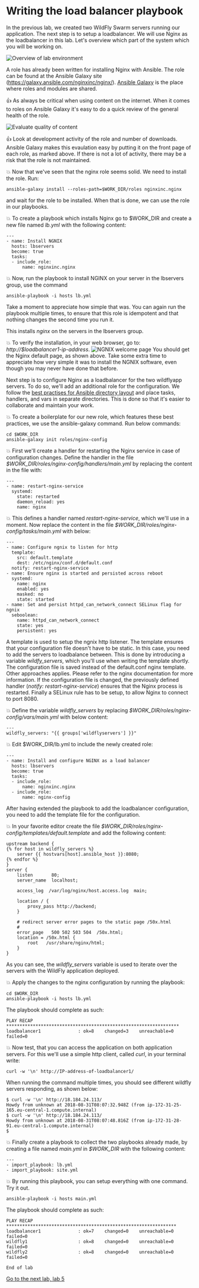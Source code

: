 # Writing the load balancer playbook

In the previous lab, we created two WildFly Swarm servers running our application. The next step is to setup a loadbalancer. We will use Nginx as the loadbalancer in this lab. Let's overview which part of the system which you will be working on.

![Overview of lab environment](../../content/images/app-arch2.png)

A role has already been written for installing Nginx with Ansible. The role can be found at the Ansible Galaxy site (https://galaxy.ansible.com/nginxinc/nginx/). [Ansible Galaxy](https://galaxy.ansible.com) is the place where roles and modules are shared. 

 :thumbsup: As always be critical when using content on the internet. When it comes to roles on Ansible Galaxy it's easy to do a quick review of the general health of the role. 

![Evaluate quality of content](../../content/images/nginx.png)

 :thumbsup: Look at development activity of the role and number of downloads. Ansible Galaxy makes this evaulation easy by putting it on the front page of each role, as marked above. If there is not a lot of activity, there may be a risk that the role is not maintained.

:boom: Now that we've seen that the nginx role seems solid. We need to install the role. Run:

```
ansible-galaxy install --roles-path=$WORK_DIR/roles nginxinc.nginx
```

and wait for the role to be installed. When that is done, we can use the role in our playbooks.

:boom: To create a playbook which installs Nginx go to $WORK_DIR and create a new file named *lb.yml* with the following content:

```
---
- name: Install NGNIX
  hosts: lbservers
  become: true
  tasks:
  - include_role:
      name: nginxinc.nginx
```

:boom: Now, run the playbook to install NGINX on your server in the lbservers group, use the command

```
ansible-playbook -i hosts lb.yml
```
Take a moment to appreciate how simple that was. You can again run the playbook multiple times, to ensure that this role is idempotent and that nothing changes the second time you run it.

This installs _nginx_ on the servers in the lbservers group. 

:boom: To verify the installation, in your web browser, go to: *http://$loadbalancer1-ip-address*.
![NGNIX welcome page](../../content/images/ngnix-welcome.png)
You should get the Nginx default page, as shown above. Take some extra time to appreciate how very simple it was to install the NGNIX software, even though you may never have done that before.

Next step is to configure Nginx as a loadbalancer for the two wildflyapp servers. To do so, we'll add an additional role for the configuration. We follow the [best practises for Ansible directory layout](http://docs.ansible.com/ansible/latest/user_guide/playbooks_best_practices.html) and place tasks, handlers, and vars in separate directories. This is done so that it's easier to collaborate and maintain your work. 

:boom: To create a boilerplate for our new role, which features these best practices, we use the ansible-galaxy command. Run below commands:

```
cd $WORK_DIR
ansible-galaxy init roles/nginx-config
```

:boom: First we'll create a handler for restarting the Nginx service in case of configuration changes. Define the handler in the file *$WORK_DIR/roles/nginx-config/handlers/main.yml* by replacing the content in the file with:

```
---
- name: restart-nginx-service
  systemd:
    state: restarted
    daemon_reload: yes
    name: nginx
```

:boom: This defines a handler named *restart-nginx-service*, which we'll use in a moment. Now replace the content in the file *$WORK_DIR/roles/nginx-config/tasks/main.yml* with below:

```
---
- name: Configure ngnix to listen for http
  template:
    src: default.template
    dest: /etc/nginx/conf.d/default.conf
  notify: restart-nginx-service
- name: Ensure nginx is started and persisted across reboot
  systemd:
    name: nginx
    enabled: yes
    masked: no
    state: started
- name: Set and persist httpd_can_network_connect SELinux flag for ngnix
  seboolean:
    name: httpd_can_network_connect
    state: yes
    persistent: yes
```
A template is used to setup the ngnix http listener. The template ensures that your configuration file doesn't have to be static. In this case, you need to add the servers to loadbalance between. This is done by introducing a variable *wildfy_servers*, which you'll use when writing the template shortly. The configuration file is saved instead of the default.conf nginx template. Other approaches applies. Please refer to the nginx documentation for more information. If the configuration file is changed, the previously defined handler (*notify: restart-nginx-service*) ensures that the Nginx process is restarted. Finally a SELinux rule has to be setup, to allow Nginx to connect to port 8080.

:boom:  Define the variable *wildfly_servers* by replacing *$WORK_DIR/roles/nginx-config/vars/main.yml* with below content:

```
---
wildfly_servers: "{{ groups['wildflyservers'] }}"
```

:boom: Edit $WORK_DIR/lb.yml to include the newly created role:

```
---
- name: Install and configure NGINX as a load balancer
  hosts: lbservers
  become: true
  tasks:
  - include_role:
      name: nginxinc.nginx
  - include_role:
      name: nginx-config
```

After having extended the playbook to add the loadbalancer configuration, you need to add the template file for the configuration.

:boom: In your favorite editor create the file *$WORK_DIR/roles/nginx-config/templates/default.template* and add the following content:

```
upstream backend {
{% for host in wildfly_servers %}
    server {{ hostvars[host].ansible_host }}:8080;
{% endfor %}
}
server {
    listen       80;
    server_name  localhost;

    access_log  /var/log/nginx/host.access.log  main;

    location / {
        proxy_pass http://backend;
    }

    # redirect server error pages to the static page /50x.html
    #
    error_page   500 502 503 504  /50x.html;
    location = /50x.html {
        root   /usr/share/nginx/html;
    }
}
```

As you can see, the *wildfly_servers* variable is used to iterate over the servers with the WildFly application deployed.

:boom: Apply the changes to the nginx configuration by running the playbook:

```
cd $WORK_DIR
ansible-playbook -i hosts lb.yml
```

The playbook should complete as such:
```
PLAY RECAP *****************************************************************
loadbalancer1              : ok=8    changed=3    unreachable=0    failed=0 
```

:boom: Now test, that you can access the application on both application servers. For this we'll use a simple http client, called _curl_, in your terminal write:

```
curl -w '\n' http://IP-address-of-loadbalancer1/
```

When running the command multiple times, you should see different wildfly servers responding, as shown below:

```
$ curl -w '\n' http://18.184.24.113/
Howdy from unknown at 2018-08-31T08:07:32.948Z (from ip-172-31-25-165.eu-central-1.compute.internal)
$ curl -w '\n' http://18.184.24.113/
Howdy from unknown at 2018-08-31T08:07:48.816Z (from ip-172-31-28-91.eu-central-1.compute.internal)
$
```

:boom: Finally create a playbook to collect the two playbooks already made, by creating a file named *main.yml* in *$WORK_DIR* with the following content:

```
---
- import_playbook: lb.yml
- import_playbook: site.yml
```

:boom: By running this playbook, you can setup everything with one command. Try it out.

```
ansible-playbook -i hosts main.yml
```

The playbook should complete as such:
```
PLAY RECAP ****************************************************************
loadbalancer1              : ok=7    changed=0    unreachable=0    failed=0   
wildfly1                   : ok=8    changed=0    unreachable=0    failed=0   
wildfly2                   : ok=8    changed=0    unreachable=0    failed=0 
```

```
End of lab
```
[Go to the next lab, lab 5](../lab-5/README.md)
